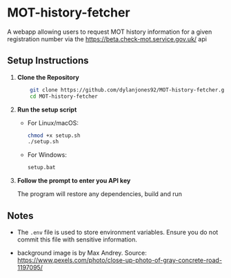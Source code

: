 # MOT-history-fetcher
A webapp allowing users to request MOT history information for a given registration number via the https://beta.check-mot.service.gov.uk/ api

## Setup Instructions

1. **Clone the Repository**

    ```sh
        git clone https://github.com/dylanjones92/MOT-history-fetcher.git
        cd MOT-history-fetcher
    ```

2. **Run the setup script**

    - For Linux/macOS:
        ```sh
        chmod +x setup.sh
        ./setup.sh
        ```
    - For Windows:
        ```sh
        setup.bat
        ```

3. **Follow the prompt to enter you API key**
    
    The program will restore any dependencies, build and run

## Notes

- The `.env` file is used to store environment variables. Ensure you do not commit this file with sensitive information.

- background image is by Max Andrey. Source: https://www.pexels.com/photo/close-up-photo-of-gray-concrete-road-1197095/